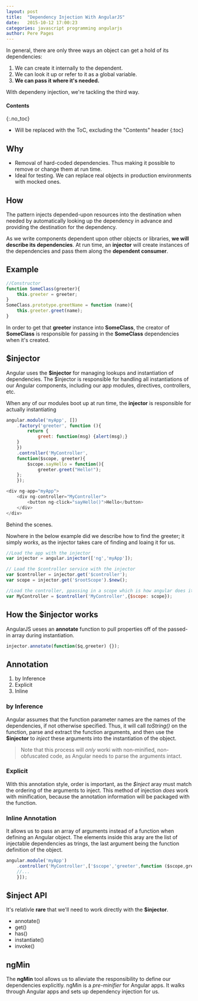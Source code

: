 ```yaml
---
layout: post
title:  "Dependency Injection With AngularJS"
date:   2015-10-12 17:00:23
categories: javascript programming angularjs
author: Pere Pages
---
```


In general, there are only three ways an object can get a hold of its dependencies:

1. We can create it internally to the dependent.
2. We can look it up or refer to it as a global variable.
3. **We can pass it where it's needed.**

With dependeny injection, we're tackling the third way.

#### Contents
{:.no_toc}

* Will be replaced with the ToC, excluding the "Contents" header
{:toc}

## Why

+ Removal of hard-coded dependencies. Thus making it possible to remove or change them at run time.
+ Ideal for testing. We can replace real objects in production environments with mocked ones.

## How

The pattern injects depended-upon resources into the destination when needed by automatically looking up the dependency in advance and providing the destination for the dependency.

As we write components dependent upon other objects or libraries, **we will describe its dependencies**. At run time, an **injector** will create instances of the dependencies and pass them along the **dependent consumer**.

## Example

```javascript
//Constructor
function SomeClass(greeter){
    this.greeter = greeter;
}
SomeClass.prototype.greetName = function (name){
    this.greeter.greet(name);
}
```

In order to get that **greeter** instance into **SomeClass**, the creator of **SomeClass** is responsible for passing in the **SomeClass** dependencies when it's created.

## $injector

Angular uses the **$injector** for managing lookups and instantiation of dependencies. The $injector is responsible for handling all instantiations of our Angular components, including our app modules, directives, controllers, etc.

When any of our modules boot up at run time, the **injector** is responsible for actually instantiating 

```javascript
angular.module('myApp', [])
    .factory('greeter', function (){
        return {
            greet: function(msg) {alert(msg);}
    }
    })
    .controller('MyController',
    function($scope, greeter){
        $scope.sayHello = function(){
            greeter.greet("Hello!");
    };
    });
```

```javascript
<div ng-app="myApp">
    <div ng-controller="MyController">
        <button ng-click="sayHello()">Hello</button>
    </div>
</div>
```

Behind the scenes.

Nowhere in the below example did we describe how to find the greeter; it simply *works*, as the injector takes care of finding and loaing it for us.

```javascript
//Load the app with the injector
var injector = angular.injector(['ng','myApp']);

// Load the $controller service with the injector
var $controller = injector.get('$controller');
var scope = injector.get('$rootScope').$new();

//Load the controller, ppassing in a scope which is how angular does it at runtime
var MyController = $controller('MyController',{$scope: scope});
```

## How the $injector works

AngularJS ueses an **annotate** function to pull properties off of the passed-in array during instantiation.

```javascript
injector.annotate(function($q,greeter) {});
```

## Annotation

1. by Inference
2. Explicit
3. Inline

### by Inference

Angular assumes that the function parameter names are the names of the dependencies, if not otherwise specified. Thus, it will call *toString()* on the function, parse and extract the function arguments, and then use the **$injector** to *inject* these arguments into the instantiation of the object.

> Note that this process will *only* worki with non-minified, non-obfuscated code, as Angular needs to parse the arguments intact.

### Explicit

With this annotation style, order is important, as the *$inject* aray must match the ordering of the arguments to inject. This method of injection *does* work with minification, because the annotation information will be packaged with the function.

### Inline Annotation

It allows us to pass an array of arguments instead of a function when defining an Angular object. The elements inside this aray are the list of injectable dependencies as trings, the last argument being the function definition of the object.

```javascript
angular.module('myApp')
    .controller('MyController',['$scope','greeter',function ($scope,greeter){
    //...
    }]);
```

## $inject API

It's relativle **rare** that we'll need to work directly with the **$injector**.

+ annotate()
+ get()
+ has()
+ instantiate()
+ invoke()

## ngMin

The **ngMin** tool allows us to alleviate the responsibility to define our dependencies explicitly. ngMin is a *pre-minifier* for Angular apps. It walks through Angular apps and sets up dependency injection for us.